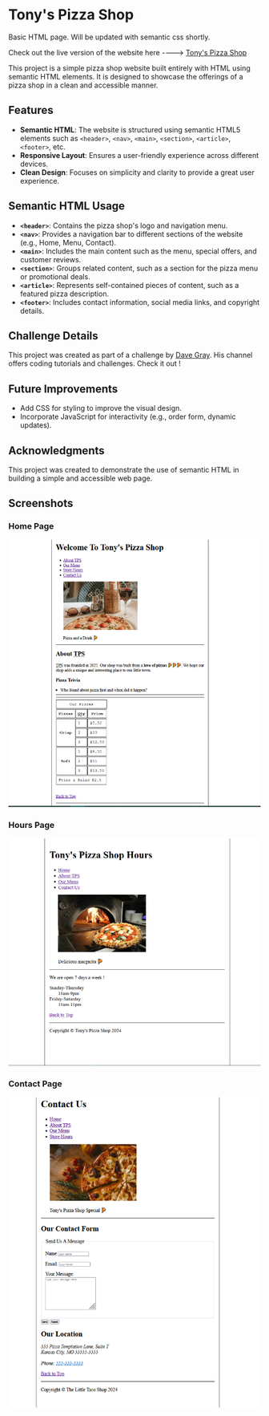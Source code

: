 # Tony's Pizza Shop

Basic HTML page. Will be updated with semantic css shortly.

Check out the live version of the website here ----> [Tony's Pizza Shop](https://berkcantelseren.github.io/Tonys-Pizza-Shop/)

This project is a simple pizza shop website built entirely with HTML using semantic HTML elements. It is designed to showcase the offerings of a pizza shop in a clean and accessible manner.

## Features

- **Semantic HTML**: The website is structured using semantic HTML5 elements such as `<header>`, `<nav>`, `<main>`, `<section>`, `<article>`, `<footer>`, etc.
- **Responsive Layout**: Ensures a user-friendly experience across different devices.
- **Clean Design**: Focuses on simplicity and clarity to provide a great user experience.

## Semantic HTML Usage

- **`<header>`**: Contains the pizza shop's logo and navigation menu.
- **`<nav>`**: Provides a navigation bar to different sections of the website (e.g., Home, Menu, Contact).
- **`<main>`**: Includes the main content such as the menu, special offers, and customer reviews.
- **`<section>`**: Groups related content, such as a section for the pizza menu or promotional deals.
- **`<article>`**: Represents self-contained pieces of content, such as a featured pizza description.
- **`<footer>`**: Includes contact information, social media links, and copyright details.

## Challenge Details

This project was created as part of a challenge by [Dave Gray](https://www.youtube.com/@DaveGrayTeachesCode). His channel offers coding tutorials and challenges. Check it out !

## Future Improvements

- Add CSS for styling to improve the visual design.
- Incorporate JavaScript for interactivity (e.g., order form, dynamic updates).

## Acknowledgments

This project was created to demonstrate the use of semantic HTML in building a simple and accessible web page.

## Screenshots

### Home Page
![Home Page](img/Home.png)

### Hours Page
![Menu Page](img/Hours.png)

### Contact Page
![Contact Page](img/Contact.png)



